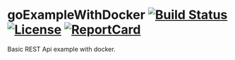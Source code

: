 
# goExampleWithDocker [![Build Status](https://travis-ci.org/salihkemaloglu/goExampleWithDocker.svg?branch=master)](https://travis-ci.org/salihkemaloglu/goExampleWithDocker) [![License][License-Image]][License-URL] [![ReportCard][ReportCard-Image]][ReportCard-URL]

Basic REST Api example with docker.


[ReportCard-URL]: https://goreportcard.com/report/github.com/salihkemaloglu/goExampleWithDocker
[ReportCard-Image]: https://goreportcard.com/badge/github.com/salihkemaloglu/goExampleWithDocker
[License-URL]: http://opensource.org/licenses/MIT
[License-Image]: https://img.shields.io/npm/l/express.svg
